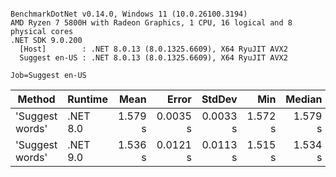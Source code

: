 ```

BenchmarkDotNet v0.14.0, Windows 11 (10.0.26100.3194)
AMD Ryzen 7 5800H with Radeon Graphics, 1 CPU, 16 logical and 8 physical cores
.NET SDK 9.0.200
  [Host]        : .NET 8.0.13 (8.0.1325.6609), X64 RyuJIT AVX2
  Suggest en-US : .NET 8.0.13 (8.0.1325.6609), X64 RyuJIT AVX2

Job=Suggest en-US  

```
| Method          | Runtime  | Mean    | Error    | StdDev   | Min     | Median  | Ratio |
|---------------- |--------- |--------:|---------:|---------:|--------:|--------:|------:|
| &#39;Suggest words&#39; | .NET 8.0 | 1.579 s | 0.0035 s | 0.0033 s | 1.572 s | 1.579 s |  1.00 |
| &#39;Suggest words&#39; | .NET 9.0 | 1.536 s | 0.0121 s | 0.0113 s | 1.515 s | 1.534 s |  0.97 |
